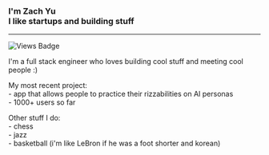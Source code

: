 ### I'm Zach Yu </br> I like startups and building stuff
---
![Views Badge](https://komarev.com/ghpvc/?username=zach3141592&label=Profile%20views&color=0e75b6&style=flat)

I'm a full stack engineer who loves building cool stuff and meeting cool people :)

My most recent project: </br> - app that allows people to practice their rizzabilities on AI personas </br> - 1000+ users so far

Other stuff I do: </br> - chess </br> - jazz </br> - basketball (i'm like LeBron if he was a foot shorter and korean)
